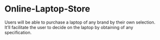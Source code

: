 # Online-Laptop-Store
Users will be able to purchase a laptop of any brand by their own selection. It’ll facilitate the user to decide on the laptop by obtaining of any specification.
